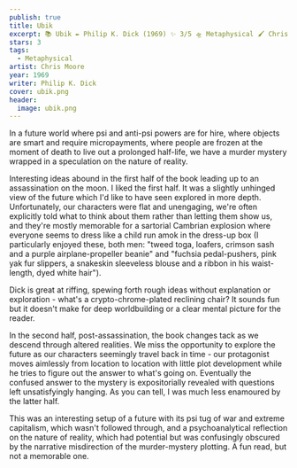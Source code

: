 ```yaml
---
publish: true
title: Ubik
excerpt: 📚 Ubik ✒️ Philip K. Dick (1969) ✨ 3/5 🛸 Metaphysical 🖌️ Chris Moore
stars: 3
tags:
  - Metaphysical
artist: Chris Moore
year: 1969
writer: Philip K. Dick
cover: ubik.png
header:
  image: ubik.png
---
```

In a future world where psi and anti-psi powers are for hire, where objects are smart and require micropayments, where people are frozen at the moment of death to live out a prolonged half-life, we have a murder mystery wrapped in a speculation on the nature of reality.  
  
Interesting ideas abound in the first half of the book leading up to an assassination on the moon. I liked the first half. It was a slightly unhinged view of the future which I'd like to have seen explored in more depth. Unfortunately, our characters were flat and unengaging, we're often explicitly told what to think about them rather than letting them show us, and they're mostly memorable for a sartorial Cambrian explosion where everyone seems to dress like a child run amok in the dress-up box (I particularly enjoyed these, both men: "tweed toga, loafers, crimson sash and a purple airplane-propeller beanie" and "fuchsia pedal-pushers, pink yak fur slippers, a snakeskin sleeveless blouse and a ribbon in his waist-length, dyed white hair").  
  
Dick is great at riffing, spewing forth rough ideas without explanation or exploration - what's a crypto-chrome-plated reclining chair? It sounds fun but it doesn't make for deep worldbuilding or a clear mental picture for the reader.   
  
In the second half, post-assassination, the book changes tack as we descend through altered realities. We miss the opportunity to explore the future as our characters seemingly travel back in time - our protagonist moves aimlessly from location to location with little plot development while he tries to figure out the answer to what's going on. Eventually the confused answer to the mystery is expositorially revealed with questions left unsatisfyingly hanging. As you can tell, I was much less enamoured by the latter half.   
  
This was an interesting setup of a future with its psi tug of war and extreme capitalism, which wasn't followed through, and a psychoanalytical reflection on the nature of reality, which had potential but was confusingly obscured by the narrative misdirection of the murder-mystery plotting. A fun read, but not a memorable one.